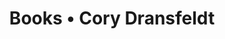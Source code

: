 ---
layout: feed
title: Books • Cory Dransfeldt
icon: books
description: A feed of my recently read books.
permalink: /assets/feeds/books.xsl
---